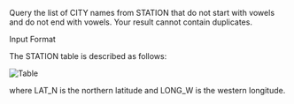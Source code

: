 Query the list of CITY names from STATION that do not start with vowels and do not end with vowels. Your result cannot contain duplicates.

Input Format

The STATION table is described as follows:

![Table](https://s3.amazonaws.com/hr-challenge-images/9336/1449345840-5f0a551030-Station.jpg)

where LAT_N is the northern latitude and LONG_W is the western longitude.
